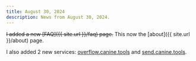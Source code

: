 ```yaml
---
title: August 30, 2024
description: News from August 30, 2024.
---
```


~~I added a new [FAQ]({{ site.url }}/faq) page.~~ This now the [about]({{ site.url }}/about) page.

I also added 2 new services: [overflow.canine.tools](https://overflow.canine.tools/) and [send.canine.tools](https://send.canine.tools/).